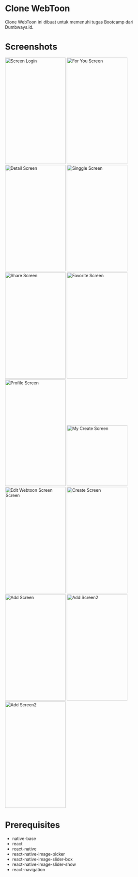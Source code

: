  # Clone WebToon
Clone WebToon ini dibuat untuk memenuhi tugas Bootcamp dari Dumbways.id.

# Screenshots
<p float="left">
<img src='../master/src/image/Screenshot_20191014_011214.jpg' width="200" height="350" alt="Screen Login"/>
<img src="../master/src/image/Screenshot_20191014_011234.jpg" width="200" height="350" alt="For You Screen"/>
<img src="../master/src/image/Screenshot_20191014_011241.jpg" width="200" height="350" alt="Detail Screen"/>
<img src="../master/src/image/Screenshot_20191014_011248.jpg" width="200" height="350" alt="Singgle Screen"/>
<img src="../master/src/image/Screenshot_20191014_011254.jpg" width="200" height="350" alt="Share Screen"/>
<img src="../master/src/image/Screenshot_20191014_011259.jpg" width="200" height="350" alt="Favorite Screen"/>
<img src="../master/src/image/Screenshot_20191014_011314.jpg" width="200" height="350" alt="Profile Screen"/>
<img src="../master/src/image/Screenshot_20191014_011322.jpg" height="200" alt="My Create Screen"/>
<img src="../master/src/image/Screenshot_20191014_011327.jpg" width="200" height="350" alt="Edit Webtoon Screen Screen"/>
<img src="../master/src/image/Screenshot_20191014_011332.jpg" width="200" height="350" alt="Create Screen"/>
<img src="../master/src/image/Screenshot_20191014_011336.jpg" width="200" height="350" alt="Add Screen"/>
<img src="../master/src/image/Screenshot_20191014_011343.jpg" width="200" height="350" alt="Add Screen2"/>
<img src="../master/src/image/Screenshot_20191014_011343.jpg" width="200" height="350" alt="Add Screen2"/>
</p>

# Prerequisites

* native-base
* react
* react-native
* react-native-image-picker
* react-native-image-slider-box
* react-native-image-slider-show
* react-navigation

